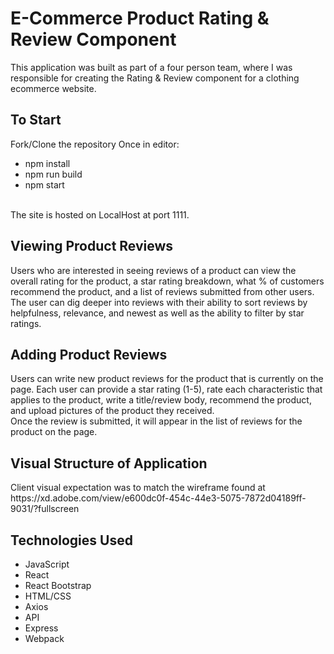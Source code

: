 # E-Commerce Product Rating & Review Component

This application was built as part of a four person team, where I was responsible for creating the Rating & Review component for a clothing ecommerce website.


<h2>To Start</h2>
Fork/Clone the repository
Once in editor:
<ul>
  <li>npm install</li>
  <li>npm run build</li>
  <li>npm start</li>
</ul>
<br />
The site is hosted on LocalHost at port 1111.

<h2>Viewing Product Reviews</h2>
Users who are interested in seeing reviews of a product can view the overall rating for the product, a star rating breakdown, what % of customers recommend the product, and a list of reviews submitted from other users.
<br />
The user can dig deeper into reviews with their ability to sort reviews by helpfulness, relevance, and newest as well as the ability to filter by star ratings.

<h2>Adding Product Reviews</h2>
Users can write new product reviews for the product that is currently on the page. Each user can provide a star rating (1-5), rate each characteristic that applies to the product, write a title/review body, recommend the product, and upload pictures of the product they received.
<br />
Once the review is submitted, it will appear in the list of reviews for the product on the page.

<h2>Visual Structure of Application</h2>
Client visual expectation was to match the wireframe found at https://xd.adobe.com/view/e600dc0f-454c-44e3-5075-7872d04189ff-9031/?fullscreen

<h2>Technologies Used</h2>
<ul>
  <li>JavaScript</li>
  <li>React</li>
  <li>React Bootstrap</li>
  <li>HTML/CSS</li>
  <li>Axios</li>
  <li>API</li>
  <li>Express</li>
  <li>Webpack</li>
</ul>
